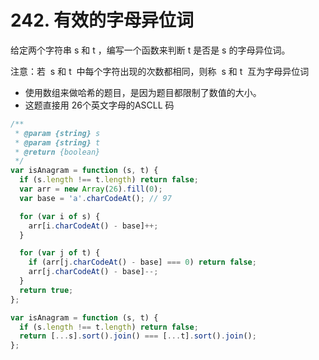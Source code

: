 # 242. 有效的字母异位词

给定两个字符串 s 和 t ，编写一个函数来判断 t 是否是 s 的字母异位词。

注意：若  s 和 t  中每个字符出现的次数都相同，则称  s 和 t  互为字母异位词


- 使用数组来做哈希的题目，是因为题目都限制了数值的大小。
- 这题直接用 26个英文字母的ASCLL 码
```js
/**
 * @param {string} s
 * @param {string} t
 * @return {boolean}
 */
var isAnagram = function (s, t) {
  if (s.length !== t.length) return false;
  var arr = new Array(26).fill(0);
  var base = 'a'.charCodeAt(); // 97

  for (var i of s) {
    arr[i.charCodeAt() - base]++;
  }

  for (var j of t) {
    if (arr[j.charCodeAt() - base] === 0) return false;
    arr[j.charCodeAt() - base]--;
  }
  return true;
};

var isAnagram = function (s, t) {
  if (s.length !== t.length) return false;
  return [...s].sort().join() === [...t].sort().join();
};
```
